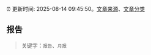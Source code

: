 :alarm_clock: 更新时间: 2025-08-14 09:45:50。[文章来源](/README.md)、[文章分类](/TAGS.md)

## 报告


> 关键字：`报告`、`月报`



